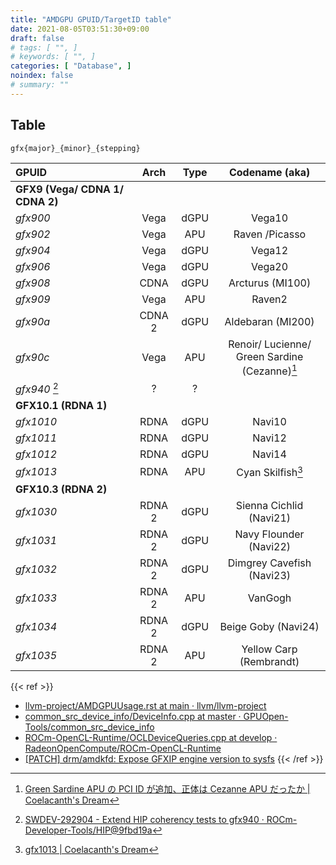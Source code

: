 ```yaml
---
title: "AMDGPU GPUID/TargetID table"
date: 2021-08-05T03:51:30+09:00
draft: false
# tags: [ "", ]
# keywords: [ "", ]
categories: [ "Database", ]
noindex: false
# summary: ""
---
```


## Table

`gfx{major}_{minor}_{stepping}`

| GPUID | Arch | Type | Codename (aka) |
| :-- | :--: | :--: | :--: |
| **GFX9 (Vega/ CDNA 1/ CDNA 2)** |
| *gfx900* | Vega | dGPU | Vega10 |
| *gfx902* | Vega | APU | Raven /Picasso |
| *gfx904* | Vega | dGPU | Vega12 |
| *gfx906* | Vega | dGPU | Vega20 |
| *gfx908* | CDNA | dGPU | Arcturus (MI100) |
| *gfx909* | Vega | APU | Raven2 |
| *gfx90a* | CDNA 2 | dGPU | Aldebaran (MI200) |
| *gfx90c* | Vega | APU | Renoir/ Lucienne/<br>Green Sardine (Cezanne)[^green_sardine] |
| *gfx940* [^gfx940] | ? | ? |
| **GFX10.1 (RDNA 1)** |
| *gfx1010* | RDNA | dGPU | Navi10 |
| *gfx1011* | RDNA | dGPU | Navi12 |
| *gfx1012* | RDNA | dGPU | Navi14 |
| *gfx1013* | RDNA | APU | Cyan Skilfish[^gfx1013] |
| **GFX10.3 (RDNA 2)** |
| *gfx1030* | RDNA 2 | dGPU | Sienna Cichlid (Navi21) |
| *gfx1031* | RDNA 2 | dGPU | Navy Flounder (Navi22) |
| *gfx1032* | RDNA 2 | dGPU | Dimgrey Cavefish (Navi23) |
| *gfx1033* | RDNA 2 | APU | VanGogh |
| *gfx1034* | RDNA 2 | dGPU | Beige Goby (Navi24) |
| *gfx1035* | RDNA 2 | APU | Yellow Carp (Rembrandt) |

[^gfx940]: [SWDEV-292904 - Extend HIP coherency tests to gfx940 · ROCm-Developer-Tools/HIP@9fbd19a](https://github.com/ROCm-Developer-Tools/HIP/commit/9fbd19a6759b0ed091562ad286a790783998b88a)
[^green_sardine]: [Green Sardine APU の PCI ID が追加、正体は Cezanne APU だったか | Coelacanth's Dream](/posts/2021/01/14/green_sardine-pciid/)
[^gfx1013]: [gfx1013 | Coelacanth's Dream](/tags/gfx1013/)

{{< ref >}}
 * [llvm-project/AMDGPUUsage.rst at main · llvm/llvm-project](https://github.com/llvm/llvm-project/blob/main/llvm/docs/AMDGPUUsage.rst#processors)
 * [common_src_device_info/DeviceInfo.cpp at master · GPUOpen-Tools/common_src_device_info](https://github.com/GPUOpen-Tools/common_src_device_info/blob/master/DeviceInfo.cpp)
 * [ROCm-OpenCL-Runtime/OCLDeviceQueries.cpp at develop · RadeonOpenCompute/ROCm-OpenCL-Runtime](https://github.com/RadeonOpenCompute/ROCm-OpenCL-Runtime/blob/develop/tests/ocltst/module/runtime/OCLDeviceQueries.cpp)
 * [[PATCH] drm/amdkfd: Expose GFXIP engine version to sysfs](https://lists.freedesktop.org/archives/amd-gfx/2021-August/067318.html)
{{< /ref >}}


